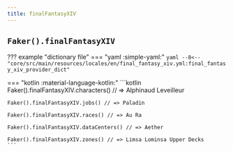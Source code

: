 ```yaml
---
title: finalFantasyXIV
---
```


## `Faker().finalFantasyXIV`

??? example "dictionary file"
    === "yaml :simple-yaml:"
        ```yaml
        --8<-- "core/src/main/resources/locales/en/final_fantasy_xiv.yml:final_fantasy_xiv_provider_dict"
        ```

=== "kotlin :material-language-kotlin:"
    ```kotlin
    Faker().finalFantasyXIV.characters() // => Alphinaud Leveilleur

    Faker().finalFantasyXIV.jobs() // => Paladin

    Faker().finalFantasyXIV.races() // => Au Ra

    Faker().finalFantasyXIV.dataCenters() // => Aether

    Faker().finalFantasyXIV.zones() // => Limsa Lominsa Upper Decks
    ```
